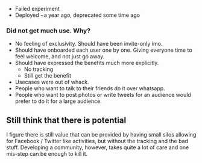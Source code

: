 
* Failed experiment
* Deployed ~a year ago, deprecated some time ago

### Did not get much use. Why?
* No feeling of exclusivity. Should have been invite-only imo.
* Should have onboarded each user one by one. Giving everyone time to feel welcome, and not just go away.
* Should have expressed the benefits much more explicitly.
  *  No tracking
  * Still get the benefit
* Usecases were out of whack.
* People who want to talk to their friends do it over whatsapp.
* People who want to post photos or write tweets for an audience would prefer to do it for a large audience.

## Still think that there is potential

I figure there is still value that can be provided by having small
silos allowing for Facebook / Twitter like activities, but without
the tracking and the bad stuff. Developing a community, however, takes
quite a lot of care and one mis-step can be enough to kill it.
